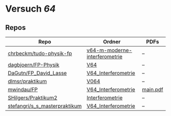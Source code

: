 # Versuch *64*

## Repos

|                                 Repo                                 |                                                       Ordner                                                        |                                                                     PDFs                                                                      |
|----------------------------------------------------------------------|---------------------------------------------------------------------------------------------------------------------|-----------------------------------------------------------------------------------------------------------------------------------------------|
|[chrbeckm/tudo-physik-fp](../repo/chrbeckm/tudo-physik-fp)            |[v64-m-moderne-interferometrie](https://github.com/chrbeckm/tudo-physik-fp/tree/master/v64-m-moderne-interferometrie)|–                                                                                                                                              |
|[dagbjoern/FP-Physik](../repo/dagbjoern/FP-Physik)                    |[V64](https://github.com/dagbjoern/FP-Physik/tree/master/V64)                                                        |–                                                                                                                                              |
|[DaGutn/FP_David_Lasse](../repo/DaGutn/FP_David_Lasse)                |[V64_Interferometrie](https://github.com/DaGutn/FP_David_Lasse/tree/main/V64_Interferometrie)                        |–                                                                                                                                              |
|[dlmsr/praktikum](../repo/dlmsr/praktikum)                            |[V064](https://github.com/dlmsr/praktikum/tree/master/V064)                                                          |–                                                                                                                                              |
|[mwindau/FP](../repo/mwindau/FP)                                      |[V64_Interferometrie](https://github.com/mwindau/FP/tree/master/FP_Master/V64_Interferometrie)                       |[main.pdf](https://docs.google.com/viewer?url=https://raw.githubusercontent.com/mwindau/FP/master/FP_Master/V64_Interferometrie/build/main.pdf)|
|[SHilgers/Praktikum2](../repo/SHilgers/Praktikum2)                    |[Interferometrie](https://github.com/SHilgers/Praktikum2/tree/master/Interferometrie)                                |–                                                                                                                                              |
|[stefangri/s_s_masterpraktikum](../repo/stefangri/s_s_masterpraktikum)|[V64_Interferometrie](https://github.com/stefangri/s_s_masterpraktikum/tree/master/V64_Interferometrie)              |–                                                                                                                                              |
